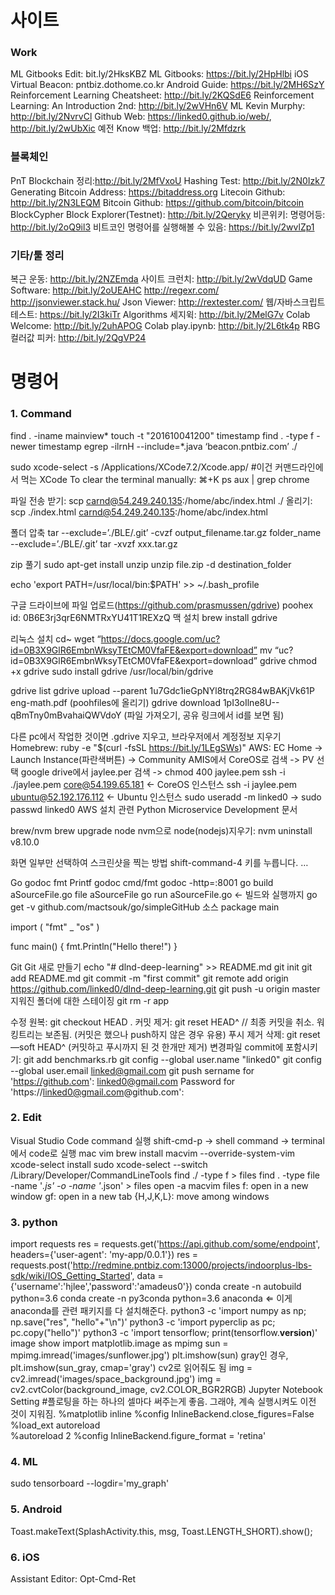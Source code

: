 <meta charset="utf-8"> 

# 사이트
### Work
ML Gitbooks Edit: bit.ly/2HksKBZ
ML Gitbooks: https://bit.ly/2HpHlbi
iOS Virtual Beacon: pntbiz.dothome.co.kr
Android Guide: https://bit.ly/2MH6SzY
Reinforcement Learning Cheatsheet: http://bit.ly/2KQSdE6
Reinforcement Learning: An Introduction 2nd: http://bit.ly/2wVHn6V
ML Kevin Murphy: http://bit.ly/2NvrvCl
Github Web: https://linked0.github.io/web/, http://bit.ly/2wUbXic
예전 Know 백업: http://bit.ly/2Mfdzrk

### 블록체인
PnT Blockchain 정리:http://bit.ly/2MfVxoU
Hashing Test: http://bit.ly/2N0Izk7
Generating Bitcoin Address: https://bitaddress.org
Litecoin Github:  http://bit.ly/2N3LEQM
Bitcoin Github: https://github.com/bitcoin/bitcoin
BlockCypher Block Explorer(Testnet): http://bit.ly/2Qeryky
비콘위키: 명령어등: http://bit.ly/2oQ9il3
비트코인 명령어를 실행해볼 수 있음: https://bit.ly/2wvlZp1

### 기타/툴 정리
복근 운동: http://bit.ly/2NZEmda
사이트 크런치: http://bit.ly/2wVdqUD
Game Software: http://bit.ly/2oUEAHC
http://regexr.com/
http://jsonviewer.stack.hu/
Json Viewer: http://rextester.com/
웹/자바스크립트 테스트: https://bit.ly/2I3kiTr
Algorithms 세지윅: http://bit.ly/2MelG7v
Colab Welcome: http://bit.ly/2uhAPOG
Colab play.ipynb: http://bit.ly/2L6tk4p
RBG 컬러값 피커: http://bit.ly/2QgVP24

# 명령어 
### 1. Command
find . -iname mainview*
touch -t "201610041200" timestamp
find . -type f -newer timestamp
egrep -ilrnH --include=*.java ‘beacon.pntbiz.com’ ./

sudo xcode-select -s /Applications/XCode7.2/Xcode.app/    #이건 커맨드라인에서 먹는 XCode
To clear the terminal manually: ⌘+K
ps aux | grep chrome

파일 전송
받기: scp carnd@54.249.240.135:/home/abc/index.html ./
올리기: scp ./index.html carnd@54.249.240.135:/home/abc/index.html

폴더 압축
tar --exclude=’./BLE/.git’ -cvzf output_filename.tar.gz folder_name --exclude=’./BLE/.git’
tar -xvzf xxx.tar.gz

zip 풀기
sudo apt-get install unzip
unzip file.zip -d destination_folder

echo 'export PATH=/usr/local/bin:$PATH' >> ~/.bash_profile

구글 드라이브에 파일 업로드(https://github.com/prasmussen/gdrive)
poohex id: 0B6E3rj3qrE6NMTRxYU41T1REXzQ
맥 설치
brew install gdrive

리눅스 설치
cd~
wget “https://docs.google.com/uc?id=0B3X9GlR6EmbnWksyTEtCM0VfaFE&export=download”
mv “uc?id=0B3X9GlR6EmbnWksyTEtCM0VfaFE&export=download” gdrive
chmod +x gdrive
sudo install gdrive /usr/local/bin/gdrive

gdrive list
gdrive upload --parent 1u7Gdc1ieGpNYl8trq2RG84wBAKjVk61P eng-math.pdf (poohfiles에 올리기)
gdrive download 1pI3oIlne8U--qBmTny0mBvahaiQWVdoY (파일 가져오기, 공유 링크에서 id를 보면 됨)

다른 pc에서 작업한 것이면 .gdrive 지우고, 브라우저에서 계정정보 지우기
Homebrew: ruby -e "$(curl -fsSL https://bit.ly/1LEgSWs)"
AWS: EC Home -> Launch Instance(파란색버튼) -> Community AMIS에서 CoreOS로 검색 -> PV 선택
google drive에서 jaylee.per 검색 -> chmod 400 jaylee.pem 
ssh -i ./jaylee.pem core@54.199.65.181 ← CoreOS 인스턴스
ssh -i jaylee.pem ubuntu@52.192.176.112 ← Ubuntu 인스턴스
sudo useradd -m linked0 -> sudo passwd linked0
AWS 설치 관련 Python Microservice Development 문서

brew/nvm
brew upgrade node
nvm으로 node(nodejs)지우기: nvm uninstall v8.10.0

화면 일부만 선택하여 스크린샷을 찍는 방법
shift-command-4 키를 누릅니다. …

Go
godoc fmt Printf
godoc cmd/fmt
godoc -http=:8001
go build aSourceFile.go
file aSourceFile
go run aSourceFile.go ← 빌드와 실행까지
go get -v github.com/mactsouk/go/simpleGitHub
소스
package main 
 
import ( 
    "fmt" 
    _ "os" 
) 
 
func main() { 
    fmt.Println("Hello there!") 
}

Git
Git 새로 만들기 
echo "# dlnd-deep-learning" >> README.md
git init
git add README.md
git commit -m "first commit"
git remote add origin https://github.com/linked0/dlnd-deep-learning.git
git push -u origin master
지워진 폴더에 대한 스테이징
git rm -r app

수정 원복: git checkout HEAD .
커밋 제거: git reset HEAD^    // 최종 커밋을 취소. 워킹트리는 보존됨. (커밋은 했으나 push하지 않은 경우 유용)
푸시 제거 삭제: git reset —soft HEAD^ (커밋하고 푸시까지 된 것 한개만 제거)
변경파일 commit에 포함시키기: git add benchmarks.rb
git config --global user.name "linked0"
git config --global user.email linked@gmail.com
git push
sername for 'https://github.com': linked0@gmail.com
Password for 'https://linked0@gmail.com@github.com': 

### 2. Edit
Visual Studio Code command 실행
shift-cmd-p -> shell command -> terminal에서 code로 실행
mac vim
brew install macvim --override-system-vim
xcode-select install
sudo xcode-select --switch /Library/Developer/CommandLineTools
find ./ -type f > files
find . -type file -name '*.js' -o -name '*.json' > files
open -a macvim files
<ctl-w>f: open in a new window
<ctl-w>gf: open in a new tab
<c-w> {H,J,K,L}: move among windows

### 3. python
import requests
res = requests.get('https://api.github.com/some/endpoint', headers={'user-agent': 'my-app/0.0.1'})
res = requests.post('http://redmine.pntbiz.com:13000/projects/indoorplus-lbs-sdk/wiki/IOS_Getting_Started', data = {'username':'hjlee','password':'amadeus0'})
conda create -n autobuild python=3.6
conda create -n py3conda python=3.6 anaconda ⇐ 이게 anaconda를 관련 패키지를 다 설치해준다.
python3 -c 'import numpy as np; np.save("res", "hello"+"\n")'
python3 -c 'import pyperclip as pc; pc.copy("hello")'
python3 -c 'import tensorflow; print(tensorflow.__version__)'
image show
import matplotlib.image as mpimg
sun = mpimg.imread('images/sunflower.jpg')
plt.imshow(sun)
gray인 경우, plt.imshow(sun_gray, cmap='gray')
cv2로 읽어줘도 됨
img = cv2.imread('images/space_background.jpg')
img = cv2.cvtColor(background_image, cv2.COLOR_BGR2RGB)
Jupyter Notebook Setting
#플로팅을 하는 하나의 셀마다 써주는게 좋음. 그래야, 계속 실행시켜도 이전 것이 지워짐.
%matplotlib inline
%config InlineBackend.close_figures=False
%load_ext autoreload			
%autoreload 2
%config InlineBackend.figure_format = 'retina'

### 4. ML
sudo tensorboard --logdir='my_graph'

### 5. Android
Toast.makeText(SplashActivity.this, msg, Toast.LENGTH_SHORT).show();
 
### 6. iOS
Assistant Editor: Opt-Cmd-Ret
